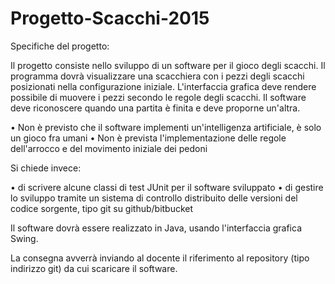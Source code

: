 # Progetto-Scacchi-2015

Specifiche del progetto:

Il progetto consiste nello sviluppo di un software per il gioco degli scacchi. 
Il programma dovrà visualizzare una scacchiera con i pezzi degli scacchi posizionati nella configurazione iniziale.
L'interfaccia grafica deve rendere possibile di muovere i pezzi secondo le regole degli scacchi. Il software deve riconoscere quando una partita è finita e deve proporne un'altra.

• Non è previsto che il software implementi un'intelligenza artificiale, è solo un gioco fra umani
• Non è prevista l'implementazione delle regole dell'arrocco e del movimento iniziale dei pedoni

Si chiede invece:

• di scrivere alcune classi di test JUnit per il software sviluppato
• di gestire lo sviluppo tramite un sistema di controllo distribuito delle versioni del codice sorgente, tipo git su github/bitbucket

Il software dovrà essere realizzato in Java, usando l'interfaccia grafica Swing.

La consegna avverrà inviando al docente il riferimento al repository (tipo indirizzo git) da cui scaricare il software.

